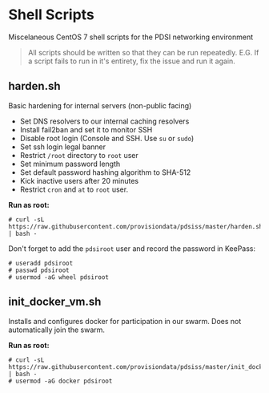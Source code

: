 # Shell Scripts

Miscelaneous CentOS 7 shell scripts for the PDSI networking environment

> All scripts should be written so that they can be run repeatedly.  E.G. If a script 
> fails to run in it's entirety, fix the issue and run it again.

## harden.sh
Basic hardening for internal servers (non-public facing)
* Set DNS resolvers to our internal caching resolvers
* Install fail2ban and set it to monitor SSH
* Disable root login (Console and SSH.  Use `su` or `sudo`)
* Set ssh login legal banner
* Restrict `/root` directory to `root` user
* Set minimum password length
* Set default password hashing algorithm to SHA-512
* Kick inactive users after 20 minutes
* Restrict `cron` and `at` to `root` user.

**Run as root:**
```
# curl -sL https://raw.githubusercontent.com/provisiondata/pdsiss/master/harden.sh | bash -
```
Don't forget to add the `pdsiroot` user and record the password in KeePass:

```
# useradd pdsiroot
# passwd pdsiroot
# usermod -aG wheel pdsiroot
```

## init_docker_vm.sh
Installs and configures docker for participation in our swarm.  Does not automatically join the swarm.

**Run as root:**
```
# curl -sL https://raw.githubusercontent.com/provisiondata/pdsiss/master/init_docker_vm.sh | bash -
# usermod -aG docker pdsiroot
```
